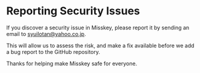 <!--
SPDX-FileCopyrightText: 2022 Shinoda Eiji, <syuilotan@yahoo.co.jp>, et al.

SPDX-License-Identifier: AGPL-3.0-only
-->

# Reporting Security Issues

If you discover a security issue in Misskey, please report it by sending an
email to [syuilotan@yahoo.co.jp](mailto:syuilotan@yahoo.co.jp).

This will allow us to assess the risk, and make a fix available before we add a
bug report to the GitHub repository.

Thanks for helping make Misskey safe for everyone.
